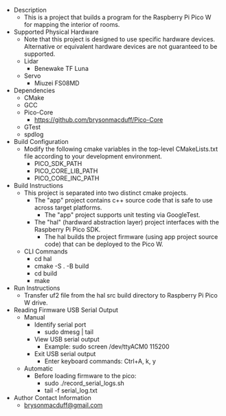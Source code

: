 * Description
    - This is a project that builds a program for the Raspberry Pi Pico W for mapping the interior of rooms.
* Supported Physical Hardware
    - Note that this project is designed to use specific hardware devices. Alternative or equivalent hardware devices are not guaranteed to be supported.
    - Lidar
        - Benewake TF Luna
    - Servo
        - Miuzei FS08MD
* Dependencies
    - CMake
    - GCC
    - Pico-Core
        - https://github.com/brysonmacduff/Pico-Core
    - GTest
    - spdlog
* Build Configuration
    - Modify the following cmake variables in the top-level CMakeLists.txt file according to your development environment.
        - PICO_SDK_PATH
        - PICO_CORE_LIB_PATH
        - PICO_CORE_INC_PATH
* Build Instructions
    - This project is separated into two distinct cmake projects. 
        - The "app" project contains c++ source code that is safe to use across target platforms. 
            - The "app" project supports unit testing via GoogleTest.
        - The "hal" (hardward abstraction layer) project interfaces with the Raspberry Pi Pico SDK.
            - The hal builds the project firmware (using app project source code) that can be deployed to the Pico W.
    - CLI Commands
        - cd hal
        - cmake -S . -B build
        - cd build
        - make
* Run Instructions
    - Transfer uf2 file from the hal src build directory to Raspberry Pi Pico W drive.
* Reading Firmware USB Serial Output
    - Manual
        - Identify serial port
            - sudo dmesg | tail
        - View USB serial output
            - Example: sudo screen /dev/ttyACM0 115200
        - Exit USB serial output
            - Enter keyboard commands: Ctrl+A, k, y
    - Automatic
        - Before loading firmware to the pico:
            - sudo ./record_serial_logs.sh
            - tail -f serial_log.txt
* Author Contact Information
    - brysonmacduff@gmail.com

